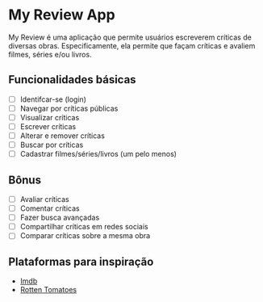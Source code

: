 # My Review App

My Review é uma aplicação que permite usuários escreverem críticas de diversas obras.
Especificamente, ela permite que façam críticas e avaliem filmes, séries e/ou livros.

## Funcionalidades básicas

- [ ] Identifcar-se (login)
- [ ] Navegar por críticas públicas
- [ ] Visualizar críticas
- [ ] Escrever críticas
- [ ] Alterar e remover críticas
- [ ] Buscar por críticas
- [ ] Cadastrar filmes/séries/livros (um pelo menos)

## Bônus

- [ ] Avaliar críticas
- [ ] Comentar críticas
- [ ] Fazer busca avançadas
- [ ] Compartilhar críticas em redes sociais
- [ ] Comparar críticas sobre a mesma obra

## Plataformas para inspiração

- [Imdb](https://www.imdb.com)
- [Rotten Tomatoes](https://www.rottentomatoes.com)
